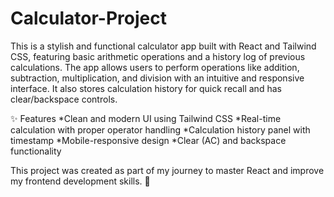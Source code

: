 # Calculator-Project

This is a stylish and functional calculator app built with React and Tailwind CSS, featuring basic arithmetic operations and a history log of previous calculations. The app allows users to perform operations like addition, subtraction, multiplication, and division with an intuitive and responsive interface. It also stores calculation history for quick recall and has clear/backspace controls.

✨ Features
*Clean and modern UI using Tailwind CSS
*Real-time calculation with proper operator handling
*Calculation history panel with timestamp
*Mobile-responsive design
*Clear (AC) and backspace functionality

This project was created as part of my journey to master React and improve my frontend development skills. 💪
